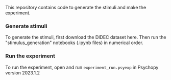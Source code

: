 This repository contains code to generate the stimuli and make the experiment.

### Generate stimuli

To generate the stimuli, first download the DIDEC dataset here. Then run the "stimulus_generation" notebooks (.ipynb files) in numerical order.

### Run the experiment

To run the experiment, open and run `experiment_run.psyexp` in Psychopy version 2023.1.2

